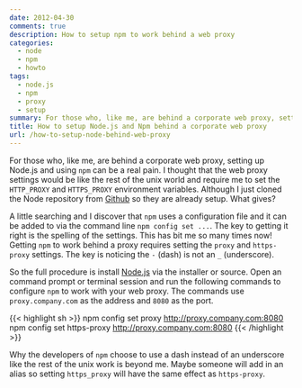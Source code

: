 ```yaml
---
date: 2012-04-30
comments: true
description: How to setup npm to work behind a web proxy
categories:
  - node
  - npm
  - howto
tags:
  - node.js
  - npm
  - proxy
  - setup
summary: For those who, like me, are behind a corporate web proxy, setting up Node.js and using `npm` can be a real pain. I thought that the web proxy settings would be like the rest of the unix world and require me to set the `HTTP_PROXY` and `HTTPS_PROXY` environment variables. Although I just cloned the Node repository from [Github](https://github.com/joyent/node) so they are already setup. What gives?
title: How to setup Node.js and Npm behind a corporate web proxy
url: /how-to-setup-node-behind-web-proxy
---
```


For those who, like me, are behind a corporate web proxy, setting up Node.js and using `npm` can be a real pain. I thought that the web proxy settings would be like the rest of the unix world and require me to set the `HTTP_PROXY` and `HTTPS_PROXY` environment variables. Although I just cloned the Node repository from [Github](https://github.com/joyent/node) so they are already setup. What gives?

A little searching and I discover that `npm` uses a configuration file and it can be added to via the command line `npm config set ...`. The key to getting it right is the spelling of the settings. This has bit me so many times now! Getting `npm` to work behind a proxy requires setting the `proxy` and `https-proxy` settings. The key is noticing the `-` (dash) is not an `_` (underscore).

So the full procedure is install [Node.js](http://nodejs.com) via the installer or source.
Open an command prompt or terminal session and run the following commands to configure `npm` to work with your web proxy. The commands use `proxy.company.com` as the address and `8080` as the port.

{{< highlight sh >}}
npm config set proxy http://proxy.company.com:8080
npm config set https-proxy http://proxy.company.com:8080
{{< /highlight >}}

Why the developers of `npm` choose to use a dash instead of an underscore like the rest of the unix work is beyond me. Maybe someone will add in an alias so setting `https_proxy` will have the same effect as `https-proxy`.

